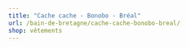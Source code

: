 ```yaml
---
title: "Cache cache - Bonobo - Bréal"
url: /bain-de-bretagne/cache-cache-bonobo-breal/
shop: vêtements
---
```

